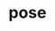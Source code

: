# pose
<!--
<img src="https://github.com/user-attachments/assets/63cdbe6b-0419-463d-9512-db96e37f7836" alt="Yoga Screen 1" width="300"/>
<img src="https://github.com/user-attachments/assets/284bd1b7-5baf-4f28-96ea-be4e778cfbe4" alt="Yoga Screen 2" width="300"/>


